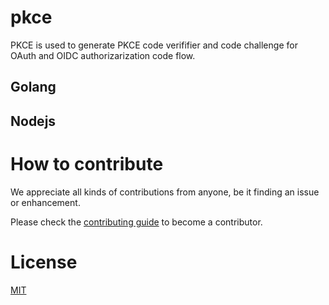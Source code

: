 
# pkce
PKCE is used to generate PKCE code verififier and code challenge for OAuth and OIDC authorizarization code flow.

## Golang


## Nodejs


# How to contribute

We appreciate all kinds of contributions from anyone, be it finding an issue or enhancement.

Please check the [contributing guide](CONTRIBUTING.md) to become a contributor.

# License

[MIT](https://github.com/LoginRadius/engineering-portal/blob/master/LICENSE)
